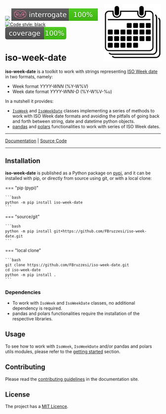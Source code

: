 <img src="img/iso-week-date-logo.svg" width=185 height=185 align="right">

![](https://img.shields.io/github/license/FBruzzesi/iso-week)
<img src ="img/interrogate-shield.svg">
[![Code style: black](https://img.shields.io/badge/code%20style-black-000000.svg)](https://github.com/psf/black)
<img src="img/coverage.svg">

# iso-week-date

**iso-week-date** is a toolkit to work with strings representing [ISO Week date](https://en.wikipedia.org/wiki/ISO_week_date) in two formats, namely:

- Week format _YYYY-WNN_ (%Y-W%V)
- Week date format _YYYY-WNN-D_ (%Y-W%V-%u)

In a nutshell it provides:

- [`IsoWeek`](api/isoweek/) and [`IsoWeekDate`](api/isoweekdate/) classes implementing a series of methods to work with ISO Week date formats and avoiding the pitfalls of going back and forth between string, date and datetime python objects.
- [pandas](api/pandas/) and [polars](api/polars/) functionalities to work with series of ISO Week dates.

---

[Documentation](https://fbruzzesi.github.io/iso-week-date) | [Source Code](https://github.com/fbruzzesi/iso-week-date)

---

## Installation

**iso-week-date** is published as a Python package on [pypi](https://pypi.org/project/iso-week-date/), and it can be installed with pip, or directly from source using git, or with a local clone:

=== "pip (pypi)"

    ```bash
    python -m pip install iso-week-date
    ```

=== "source/git"

    ```bash
    python -m pip install git+https://github.com/FBruzzesi/iso-week-date.git
    ```

=== "local clone"

    ```bash
    git clone https://github.com/FBruzzesi/iso-week-date.git
    cd iso-week-date
    python -m pip install .
    ```

### Dependencies

- To work with `IsoWeek` and `IsoWeekDate` classes, no additional dependency is required.
- pandas and polars functionalities require the installation of the respective libraries.

## Usage

To see how to work with `IsoWeek`, `IsoWeekDate` and/or pandas and polars utils modules, please refer to the [getting started](getting-started/quickstart/) section.

## Contributing

Please read the [contributing guidelines](contribute/) in the documentation site.

## License

The project has a [MIT Licence](https://github.com/FBruzzesi/deczoo/blob/main/LICENSE).
